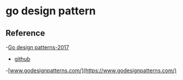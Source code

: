 # go design pattern 


## Reference 
-[Go design patterns-2017](https://www.packtpub.com/application-development/go-design-patterns)
  - [github](https://github.com/PacktPublishing/Go-Design-Patterns)

-[www.godesignpatterns.com/](https://www.godesignpatterns.com/)